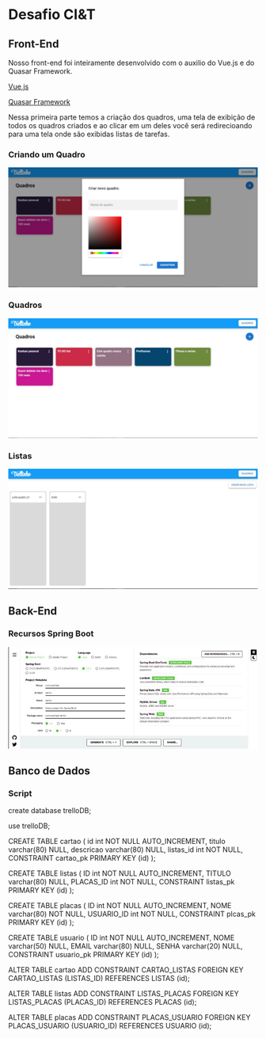 # Desafio CI&T

## Front-End
Nosso front-end foi inteiramente desenvolvido com o auxilio do Vue.js e do Quasar Framework.

[Vue,js](https://vuejs.org/)

[Quasar Framework](https://quasar.dev/)

Nessa primeira parte temos a criação dos quadros, uma tela de exibição de todos os quadros criados e ao clicar em um deles você será redirecioando para uma tela onde são exibidas listas de tarefas.

### Criando um Quadro
![alt text](https://github.com/BeOneSix/To-doList/blob/master/imagens/cria%C3%A7%C3%A3o%20de%20quadro.jfif)

### Quadros
![alt text](https://github.com/BeOneSix/To-doList/blob/master/imagens/Quadros.jfif)

### Listas
![alt text](https://github.com/BeOneSix/To-doList/blob/master/imagens/listas.jfif)

## Back-End

### Recursos Spring Boot
![alt text](https://github.com/BeOneSix/To-doList/blob/master/imagens/Spring%20Boot.png)

## Banco de Dados

### Script

create database trelloDB;
 
use trelloDB;
 
CREATE TABLE cartao (
    id int NOT NULL AUTO_INCREMENT,
    titulo varchar(80) NULL,
    descricao varchar(80) NULL,
    listas_id int NOT NULL,
    CONSTRAINT cartao_pk PRIMARY KEY (id)
);
 

CREATE TABLE listas (
    ID int NOT NULL AUTO_INCREMENT,
    TITULO varchar(80) NULL,
    PLACAS_ID int NOT NULL,
    CONSTRAINT listas_pk PRIMARY KEY (id)
);
 
 
CREATE TABLE placas (
    ID int NOT NULL AUTO_INCREMENT,
    NOME varchar(80) NOT NULL,
    USUARIO_ID int NOT NULL,
    CONSTRAINT plcas_pk PRIMARY KEY (id)
);
 
 
 
CREATE TABLE usuario (
    ID int NOT NULL AUTO_INCREMENT,
    NOME varchar(50) NULL,
    EMAIL varchar(80) NULL,
    SENHA varchar(20) NULL,
    CONSTRAINT usuario_pk PRIMARY KEY (id)
);
 

ALTER TABLE cartao ADD CONSTRAINT CARTAO_LISTAS FOREIGN KEY CARTAO_LISTAS (LISTAS_ID)
    REFERENCES LISTAS (id);
 
 
ALTER TABLE listas ADD CONSTRAINT LISTAS_PLACAS FOREIGN KEY LISTAS_PLACAS (PLACAS_ID)
    REFERENCES PLACAS (id);
 

ALTER TABLE placas ADD CONSTRAINT PLACAS_USUARIO FOREIGN KEY PLACAS_USUARIO (USUARIO_ID)
    REFERENCES USUARIO (id);
